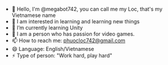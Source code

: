 - 👋 Hello, I'm @megabot742, you can call me my Loc, that's my Vietnamese name
- 👀 I am interested in learning and learning new things
- 🌱 I’m currently learning Unity
- 💞️ I am a person who has passion for video games.
- 📫 How to reach me: phuocloc742@gmail.com
- 😄 Language: English/Vietnamese
- ⚡ Type of person: "Work hard, play hard"

<!---
megabot742/megabot742 is a ✨ special ✨ repository because its `README.md` (this file) appears on your GitHub profile.
You can click the Preview link to take a look at your changes.
--->
